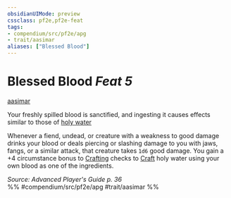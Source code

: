 ```yaml
---
obsidianUIMode: preview
cssclass: pf2e,pf2e-feat
tags:
- compendium/src/pf2e/apg
- trait/aasimar
aliases: ["Blessed Blood"]
---
```

# Blessed Blood  *Feat 5*  
[aasimar](rules/traits/aasimar-apg.md)  


Your freshly spilled blood is sanctified, and ingesting it causes effects similar to those of [holy water](compendium/equipment/items/holy-water.md)

Whenever a fiend, undead, or creature with a weakness to good damage drinks your blood or deals piercing or slashing damage to you with jaws, fangs, or a similar attack, that creature takes `1d6` good damage. You gain a +4 circumstance bonus to [Crafting](compendium/skills.md#Crafting) checks to [Craft](rules/actions/craft.md) holy water using your own blood as one of the ingredients.

*Source: Advanced Player's Guide p. 36*  
%% #compendium/src/pf2e/apg #trait/aasimar %%